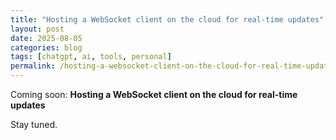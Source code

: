 ```yaml
---
title: "Hosting a WebSocket client on the cloud for real-time updates"
layout: post
date: 2025-08-05
categories: blog
tags: [chatgpt, ai, tools, personal]
permalink: /hosting-a-websocket-client-on-the-cloud-for-real-time-updates/
---
```


Coming soon: **Hosting a WebSocket client on the cloud for real-time updates**

Stay tuned.
